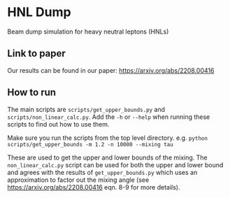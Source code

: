 # HNL Dump
Beam dump simulation for heavy neutral leptons (HNLs)

## Link to paper
Our results can be found in our paper: https://arxiv.org/abs/2208.00416

## How to run
The main scripts are `scripts/get_upper_bounds.py` and `scripts/non_linear_calc.py`. Add the `-h` or `--help` when running these scripts to find out how to use them.

Make sure you run the scripts from the top level directory. e.g. `python scripts/get_upper_bounds -m 1.2 -n 10000 --mixing tau`

These are used to get the upper and lower bounds of the mixing.
The `non_linear_calc.py` script can be used for both the upper and lower bound and agrees with the results of `get_upper_bounds.py` which uses an approximation to factor out the mixing angle (see https://arxiv.org/abs/2208.00416 eqn. 8-9 for more details).